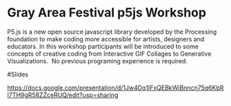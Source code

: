 # Gray Area Festival p5js Workshop

P5.js is a new open source javascript library developed by the Processing foundation to make coding more accessible for artists, designers and educators. In this workshop participants will be introduced to some concepts of creative coding from Interactive GIF Collages to Generative Visualizations.  No previous programing experience is required.  

#Slides

https://docs.google.com/presentation/d/1Jw4Dq1IFxQEBkWiBnncn75q6KbRI7TH9gR58ZZceRUQ/edit?usp=sharing

 
